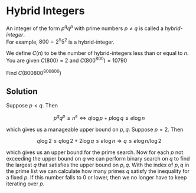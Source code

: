 # Hybrid Integers

An integer of the form $p^q q^p$ with prime numbers $p \neq q$ is called a <i>hybrid-integer</i>.<br />
For example, $800 = 2^5 5^2$ is a hybrid-integer.

We define $C(n)$ to be the number of hybrid-integers less than or equal to $n$.<br />
You are given $C(800) = 2$ and $C(800^{800}) = 10790$

Find $C(800800^{800800})$

## Solution

Suppose $p \lt q$. Then

$$
p^q q^p \le n^e \iff q \log p + p \log q \le e \log n
$$

which gives us a manageable upper bound on $p, q$. Suppose $p = 2$. Then

$$
q \log 2 \le q \log 2 + 2 \log q \le e \log n \Rightarrow q \le e \log n / \log 2
$$

which gives us an upper bound for the prime search. Now for each $p$ not exceeding the upper bound on $q$ we can perform binary search on $q$ to find the largest $q$ that satisfies the upper bound on $p, q$. With the index of $p, q$ in the prime list we can calculate how many primes $q$ satisfy the inequality for a fixed $p$. If this number falls to $0$ or lower, then we no longer have to keep iterating over $p$.